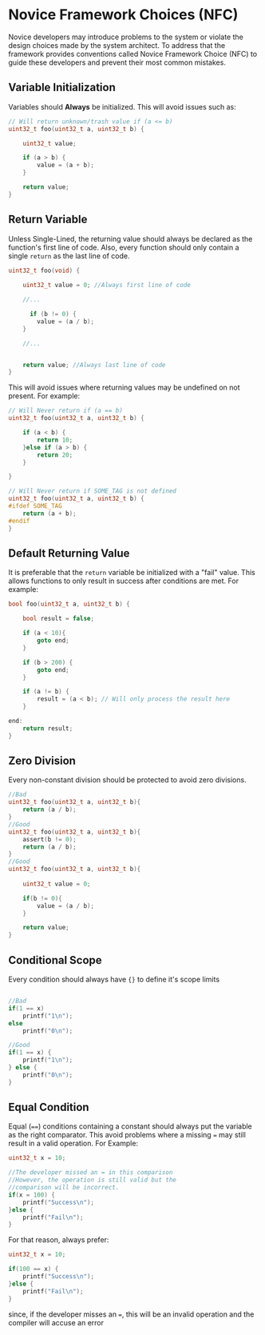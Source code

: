 # Novice Framework Choices (NFC)

Novice developers may introduce problems to the system or violate the design choices made by the system architect. To address that the framework provides conventions called Novice Framework Choice (NFC) to guide these developers and prevent their most common mistakes.

## **Variable Initialization**

Variables should **Always** be initialized. This will avoid issues such as:

```c
// Will return unknown/trash value if (a <= b)
uint32_t foo(uint32_t a, uint32_t b) {

    uint32_t value;

    if (a > b) {
        value = (a + b);
    }

    return value;
}
```

## **Return Variable**

Unless Single-Lined, the returning value should always be declared as the function's first line of code. Also, every function should only contain a single `return` as the last line of code.

```c
uint32_t foo(void) {
    
    uint32_t value = 0; //Always first line of code

    //...

      if (b != 0) {
        value = (a / b);
    }

    //...


    return value; //Always last line of code
}
```


This will avoid issues where returning values may be undefined on not present. For example:

```c
// Will Never return if (a == b)
uint32_t foo(uint32_t a, uint32_t b) {

    if (a < b) {
        return 10;
    }else if (a > b) {
        return 20;
    }

}

// Will Never return if SOME_TAG is not defined
uint32_t foo(uint32_t a, uint32_t b) {
#ifdef SOME_TAG
    return (a + b);
#endif
}
```

## **Default Returning Value**

It is preferable that the `return` variable be initialized with a "fail" value. This allows functions to only result in success after conditions are met. For example:

```c
bool foo(uint32_t a, uint32_t b) {

    bool result = false;

    if (a < 10){
        goto end;
    }

    if (b > 200) {
        goto end;
    }

    if (a != b) {
        result = (a < b); // Will only process the result here
    }

end:
    return result;
}
```

## **Zero Division**

Every non-constant division should be protected to avoid zero divisions.

```c
//Bad
uint32_t foo(uint32_t a, uint32_t b){
    return (a / b);
}
//Good
uint32_t foo(uint32_t a, uint32_t b){
    assert(b != 0);
    return (a / b);
}
//Good
uint32_t foo(uint32_t a, uint32_t b){
    
    uint32_t value = 0;

    if(b != 0){
        value = (a / b);
    }

    return value;
}

```

## **Conditional Scope**

Every condition should always have `{}` to define it's scope limits

```c

//Bad
if(1 == x)
    printf("1\n");
else
    printf("0\n");

//Good
if(1 == x) {
    printf("1\n");
} else {
    printf("0\n");
}
```

## **Equal Condition**

Equal (`==`) conditions containing a constant should always put the variable as the right comparator.
This avoid problems where a missing `=` may still result in a valid operation. For Example:

```c
uint32_t x = 10;

//The developer missed an = in this comparison
//However, the operation is still valid but the
//comparison will be incorrect.
if(x = 100) {
    printf("Success\n");
}else {
    printf("Fail\n");
}
```

For that reason, always prefer:

```c
uint32_t x = 10;

if(100 == x) {
    printf("Success\n");
}else {
    printf("Fail\n");
}
```

since, if the developer misses an `=`, this will be an invalid operation and the compiler will accuse an error
